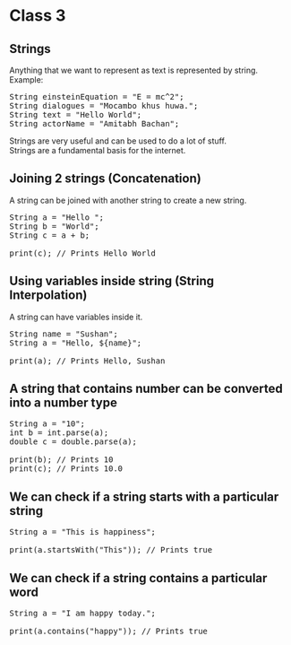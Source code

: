 # Class 3

## Strings

Anything that we want to represent as text is represented by string.
Example:

<pre>
String einsteinEquation = "E = mc^2";
String dialogues = "Mocambo khus huwa.";
String text = "Hello World";
String actorName = "Amitabh Bachan";
</pre>

Strings are very useful and can be used to do a lot of stuff.<br>
Strings are a fundamental basis for the internet.<br>

## Joining 2 strings (Concatenation)

A string can be joined with another string to create a new string.

<pre>
String a = "Hello ";
String b = "World";
String c = a + b;

print(c); // Prints Hello World
</pre>

## Using variables inside string (String Interpolation)

A string can have variables inside it.

<pre>
String name = "Sushan";
String a = "Hello, ${name}";

print(a); // Prints Hello, Sushan
</pre>

## A string that contains number can be converted into a number type

<pre>
String a = "10";
int b = int.parse(a);
double c = double.parse(a);

print(b); // Prints 10
print(c); // Prints 10.0
</pre>

## We can check if a string starts with a particular string

<pre>
String a = "This is happiness";

print(a.startsWith("This")); // Prints true
</pre>

## We can check if a string contains a particular word

<pre>
String a = "I am happy today.";

print(a.contains("happy")); // Prints true
</pre>
